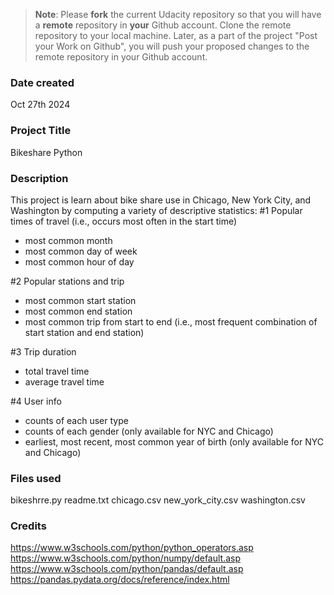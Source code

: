 >**Note**: Please **fork** the current Udacity repository so that you will have a **remote** repository in **your** Github account. Clone the remote repository to your local machine. Later, as a part of the project "Post your Work on Github", you will push your proposed changes to the remote repository in your Github account.

### Date created
Oct 27th 2024

### Project Title
Bikeshare Python

### Description
This project is learn about bike share use in Chicago, New York City, and Washington by computing a variety of descriptive statistics:
#1 Popular times of travel (i.e., occurs most often in the start time)
- most common month
- most common day of week
- most common hour of day

#2 Popular stations and trip
- most common start station
- most common end station
- most common trip from start to end (i.e., most frequent combination of start station and end station)

#3 Trip duration
- total travel time
- average travel time

#4 User info
- counts of each user type
- counts of each gender (only available for NYC and Chicago)
- earliest, most recent, most common year of birth (only available for NYC and Chicago)

### Files used
bikeshrre.py
readme.txt
chicago.csv
new_york_city.csv
washington.csv

### Credits
https://www.w3schools.com/python/python_operators.asp
https://www.w3schools.com/python/numpy/default.asp
https://www.w3schools.com/python/pandas/default.asp
https://pandas.pydata.org/docs/reference/index.html


